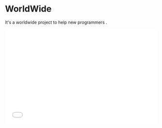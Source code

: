 WorldWide
=========

It's a worldwide project to help new programmers .

<iframe width="100%" height="315" src="//www.youtube.com/embed/ihFkSVI4Sgc" frameborder="0" allowfullscreen></iframe>
